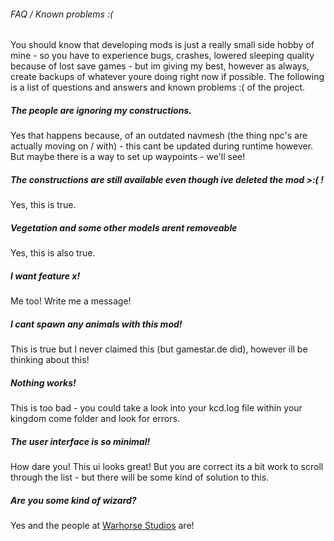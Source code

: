 ###### FAQ / Known problems :(
You should know that developing mods is just a really small side hobby of mine - so you have to experience bugs, crashes, lowered sleeping quality because of lost save games -
but im giving my best, however as always, create backups of whatever youre doing right now if possible. The following is a list of questions and answers and known problems :( of the project.

#####  The people are ignoring my constructions.
Yes that happens because, of an outdated navmesh (the thing npc's are actually moving on / with) - this cant be updated during runtime however.
But maybe there is a way to set up waypoints - we'll see!

##### The constructions are still available even though ive deleted the mod >:( !
Yes, this is true.

##### Vegetation and some other models arent removeable
Yes, this is also true.

##### I want feature x!
Me too! Write me a message!

##### I cant spawn any animals with this mod!
This is true but I never claimed this (but gamestar.de﻿ did), however ill be thinking about this!

##### Nothing works!
This is too bad - you could take a look into your kcd.log file within your kingdom come folder and look for errors.

##### The user interface is so minimal! 
How dare you! This ui looks great! But you are correct its a bit work to 
scroll through the list - but there will be some kind of solution to this.

##### Are you some kind of wizard?
Yes and the people at [Warhorse Studios](https://warhorsestudios.cz) are!
